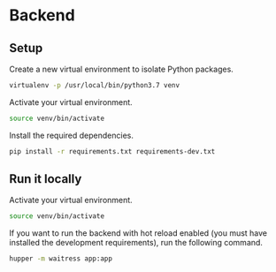 # Backend

## Setup

Create a new virtual environment to isolate Python packages.

```bash
virtualenv -p /usr/local/bin/python3.7 venv
```

Activate your virtual environment.

```bash
source venv/bin/activate
```

Install the required dependencies.

```bash
pip install -r requirements.txt requirements-dev.txt
```

## Run it locally

Activate your virtual environment.

```bash
source venv/bin/activate
```

If you want to run the backend with hot reload enabled (you must have installed the development requirements), run the following command.

```bash
hupper -m waitress app:app
```
